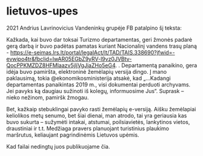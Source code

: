 # lietuvos-upes

2021 Andrius Lavrinovicius Vandeninkų grupėje FB patalpino šį teksta:

Kažkada, kai buvo dar toksai Turizmo departamentas, geri žmonės padarė gerą darbą ir buvo padėtas pamatas kuriant Nacionalinį vandens trasų planą -
https://e-seimas.lrs.lt/portal/legalAct/lt/TAD/TAIS.338690?jfwid=-evwipo4tr&fbclid=IwAR05EGbZ9yRV-l9vz0JVBtv-QocPPKMZDZ8HFMlaazv5jljVgJiaZHo5eG4. . Departamentą panaikino, gera idėja buvo pamiršta, elektroninė žemėlapių versija dingo. Į mano paklausimą, tokia @ekonomikosministerija atsakė, kad „...Kadangi departamentas panaikintas 2019 m., visi dokumentai perduoti archyvams. Jei pavyks ką daugiau sužinoti iš kolegų, informuosime Jus“. Suprask – nieko nežinom, pamiršk žmogau.

Bet, kažkaip stebuklingai pavyko rasti žemėlapių e-versiją. Aišku žemėlapiai keliolikos metų senumo, bet šiai dienai, man atrodo, tai yra geriausia kas buvo sukurta – sužymėti intakai, atstumai, poilsiavietės, lankytinos vietos, draustiniai ir t.t. Medžiaga pravers planuojant turistinius plaukimo maršrutus, keliaujant pagrindinėmis Lietuvos upėmis.

Kad failai nedingtų juos publikuojame čia.
